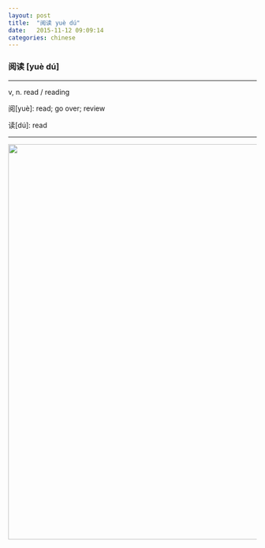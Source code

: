 ```yaml
---
layout: post
title:  "阅读 yuè dú"
date:   2015-11-12 09:09:14
categories: chinese
---
```

### 阅读 [yuè dú]
-----------

v, n. read / reading

阅[yuè]: read; go over; review

读[dú]: read

-----------

<img width='800' src="/wombats-learning/images/reading.jpg"/>

